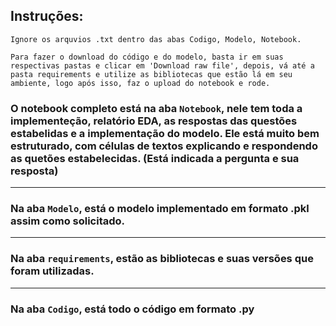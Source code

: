 ## Instruções: 
`Ignore os arquvios .txt dentro das abas Codigo, Modelo, Notebook.`


`Para fazer o download do código e do modelo, basta ir em suas respectivas pastas e clicar em 'Download raw file', depois, vá até a pasta requirements e utilize as bibliotecas que estão lá em seu ambiente, logo após isso, faz o upload do notebook e rode.`
### O notebook completo está na aba `Notebook`, nele tem toda a implementeção, relatório EDA, as respostas das questões estabelidas e a implementação do modelo. Ele está muito bem estruturado, com células de textos explicando e respondendo as quetões estabelecidas. (Está indicada a pergunta e sua resposta)
------
### Na aba `Modelo`, está o modelo implementado em formato .pkl assim como solicitado.
------
### Na aba `requirements`, estão as bibliotecas e suas versões que foram utilizadas.
------
### Na aba `Codigo`, está todo o código em formato .py
